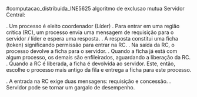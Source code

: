 #computacao_distribuida_INE5625
algoritmo de exclusao mutua
Servidor Central:

. Um processo é eleito coordenador (Líder)
. Para entrar em uma região crítica (RC), um processo
envia uma mensagem de requisição para o servidor /
líder e espera uma resposta.
. A resposta constitui uma ficha (token)
significando permissão para entrar na RC.
. Na saída da RC, o processo devolve a ficha para o
servidor.
. Quando a ficha já está com algum processo, os demais
são enfileirados, aguardando a liberação da RC.
. Quando a RC é liberada, a ficha é devolvida ao
servidor. Este, então, escolhe o processo mais antigo da
fila e entrega a ficha para este processo.

. A entrada na RC exige duas mensagens:
requisição e concessão.
. Servidor pode se tornar um gargalo de
desempenho.